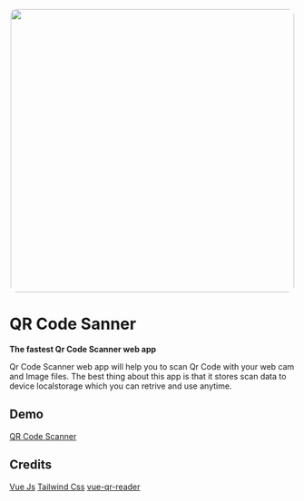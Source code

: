 <p align="center">

<img src="https://i.ibb.co/wSTSy0N/qrcodescanner-banner.png" style="width: 500px; border-radius:10px; max-width: 100%;">
</p>

# QR Code Sanner
**The fastest Qr Code Scanner web app**

Qr Code Scanner web app will help you to scan Qr Code with your web cam and Image files. The best thing about this app is that it stores scan data to device localstorage which you can retrive and use anytime.

## Demo
[QR Code Scanner](https://qrcodescanner.net)

## Credits 
[Vue Js](https://vuejs.org/)
[Tailwind Css](https://tailwindcss.com/)
[vue-qr-reader](https://github.com/gruhn/vue-qrcode-reader)
